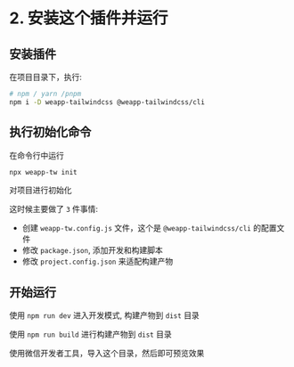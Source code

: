 # 2. 安装这个插件并运行

## 安装插件

在项目目录下，执行:

```bash
# npm / yarn /pnpm
npm i -D weapp-tailwindcss @weapp-tailwindcss/cli
```

## 执行初始化命令

在命令行中运行

```sh
npx weapp-tw init
```

对项目进行初始化

这时候主要做了 `3` 件事情:

- 创建 `weapp-tw.config.js` 文件，这个是 `@weapp-tailwindcss/cli` 的配置文件
- 修改 `package.json`, 添加开发和构建脚本
- 修改 `project.config.json` 来适配构建产物

## 开始运行

使用 `npm run dev` 进入开发模式, 构建产物到 `dist` 目录

使用 `npm run build` 进行构建产物到 `dist` 目录

使用微信开发者工具，导入这个目录，然后即可预览效果
